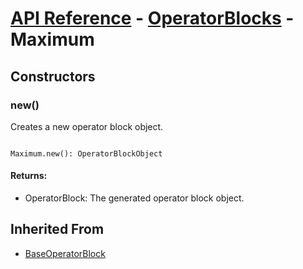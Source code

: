 # [API Reference](../../API.md) - [OperatorBlocks](../OperatorBlocks.md) - Maximum

## Constructors

### new()

Creates a new operator block object.

```

Maximum.new(): OperatorBlockObject

```

#### Returns:

* OperatorBlock: The generated operator block object.

## Inherited From

* [BaseOperatorBlock](BaseOperatorBlock.md)
